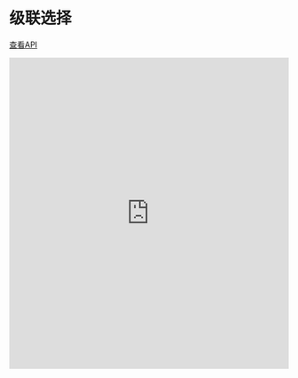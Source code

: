 # 级联选择

[查看API](http://www.easybui.com/demo/api/classes/bui.levelselect.html)

<iframe width="100%" height="560" src="http://www.easybui.com/demo/source.html?url=pages/ui_controls/bui.levelselect&code=full,result" allowfullscreen="allowfullscreen" frameborder="0"></iframe>
